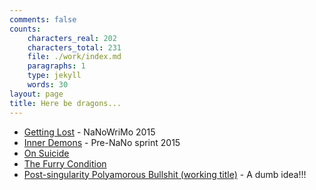 ```yaml
---
comments: false
counts:
    characters_real: 202
    characters_total: 231
    file: ./work/index.md
    paragraphs: 1
    type: jekyll
    words: 30
layout: page
title: Here be dragons...
---
```


* [Getting Lost](getting-lost) - NaNoWriMo 2015
* [Inner Demons](inner-demons) - Pre-NaNo sprint 2015
* [On Suicide](suicide)
* [The Furry Condition](the-furry-condition)
* [Post-singularity Polyamorous Bullshit (working title)](postsingularity-poly-shit) - A dumb idea!!!
